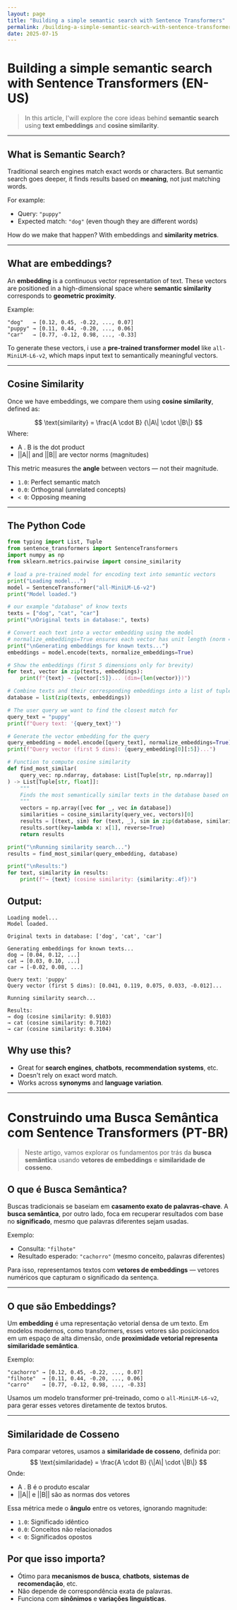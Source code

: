 ```yaml
---
layout: page
title: "Building a simple semantic search with Sentence Transformers"
permalink: /building-a-simple-semantic-search-with-sentence-transformers/
date: 2025-07-15
---
```


# Building a simple semantic search with Sentence Transformers (EN-US)

> In this article, I'will explore the core ideas behind **semantic search** using **text embeddings** and **cosine similarity**.

---

## What is Semantic Search?

Traditional search engines match exact words or characters. But semantic search goes deeper, it finds results based on **meaning**, not just matching words.

For example:
- Query: `"puppy"`
- Expected match: `"dog"` (even though they are different words)

How do we make that happen? With embeddings and **similarity metrics**.

---

## What are embeddings?

An **embedding** is a continuous vector representation of text. These vectors are positioned in a high-dimensional space where **semantic similarity** corresponds to **geometric proximity**.

Example:
```
"dog"   → [0.12, 0.45, -0.22, ..., 0.07]
"puppy" → [0.11, 0.44, -0.20, ..., 0.06]
"car"   → [0.77, -0.12, 0.98, ..., -0.33]
```

To generate these vectors, i use a **pre-trained transformer model** like `all-MiniLM-L6-v2`, which maps input text to semantically meaningful vectors.

---
## Cosine Similarity

Once we have embeddings, we compare them using **cosine similarity**, defined as:

$$
\text{similarity} = \frac{A \cdot B} {\|A\| \cdot \|B\|}
$$
Where:
- A . B is the dot product
- ||A|| and ||B|| are vector norms (magnitudes)

This metric measures the **angle** between vectors — not their magnitude.

- `1.0`: Perfect semantic match
- `0.0`: Orthogonal (unrelated concepts)
- `< 0`: Opposing meaning

---

## The Python Code

```python
from typing import List, Tuple
from sentence_transformers import SentenceTransformers
import numpy as np
from sklearn.metrics.pairwise import consine_similarity

# load a pre-trained model for encoding text into semantic vectors
print("Loading model...")
model = SentenceTransformer("all-MiniLM-L6-v2")
print("Model loaded.")

# our example "database" of know texts
texts = ["dog", "cat", "car"]
print("\nOriginal texts in database:", texts)

# Convert each text into a vector embedding using the model
# normalize_embeddings=True ensures each vector has unit length (norm = 1)
print("\nGenerating embeddings for known texts...")
embeddings = model.encode(texts, normalize_embeddings=True)

# Show the embeddings (first 5 dimensions only for brevity)
for text, vector in zip(texts, embeddings):
    print(f"{text} → {vector[:5]}... (dim={len(vector)})")

# Combine texts and their corresponding embeddings into a list of tuples
database = list(zip(texts, embeddings))

# The user query we want to find the closest match for
query_text = "puppy"
print(f"Query text: '{query_text}'")

# Generate the vector embedding for the query
query_embedding = model.encode([query_text], normalize_embeddings=True)
print(f"Query vector (first 5 dims): {query_embedding[0][:5]}...")

# Function to compute cosine similarity
def find_most_similar(
    query_vec: np.ndarray, database: List[Tuple[str, np.ndarray]]
) -> List[Tuple[str, float]]:
    """
    Finds the most semantically similar texts in the database based on the   cosine similarity.
    """
    vectors = np.array([vec for _, vec in database])
    similarities = cosine_similarity(query_vec, vectors)[0]
    results = [(text, sim) for (text, _), sim in zip(database, similarities)]
    results.sort(key=lambda x: x[1], reverse=True)
    return results

print("\nRunning similarity search...")
results = find_most_similar(query_embedding, database)

print("\nResults:")
for text, similarity in results:
    print(f"→ {text} (cosine similarity: {similarity:.4f})")
```

## Output:

```
Loading model...
Model loaded.

Original texts in database: ['dog', 'cat', 'car']

Generating embeddings for known texts...
dog → [0.04, 0.12, ...]
cat → [0.03, 0.10, ...]
car → [-0.02, 0.08, ...]

Query text: 'puppy'
Query vector (first 5 dims): [0.041, 0.119, 0.075, 0.033, -0.012]...

Running similarity search...

Results:
→ dog (cosine similarity: 0.9103)
→ cat (cosine similarity: 0.7102)
→ car (cosine similarity: 0.3104)
```

## Why use this?

- Great for **search engines**, **chatbots**, **recommendation systems**, etc.
- Doesn't rely on exact word match.
- Works across **synonyms** and **language variation**.

---

# Construindo uma Busca Semântica com Sentence Transformers (PT-BR)

> Neste artigo, vamos explorar os fundamentos por trás da **busca semântica** usando **vetores de embeddings** e **similaridade de cosseno**.

## O que é Busca Semântica?

Buscas tradicionais se baseiam em **casamento exato de palavras-chave**. A **busca semântica**, por outro lado, foca em recuperar resultados com base no **significado**, mesmo que palavras diferentes sejam usadas.

Exemplo:
- Consulta: `"filhote"`
- Resultado esperado: `"cachorro"` (mesmo conceito, palavras diferentes)

Para isso, representamos textos com **vetores de embeddings** — vetores numéricos que capturam o significado da sentença.

---

## O que são Embeddings?

Um **embedding** é uma representação vetorial densa de um texto. Em modelos modernos, como transformers, esses vetores são posicionados em um espaço de alta dimensão, onde **proximidade vetorial representa similaridade semântica**.

Exemplo:
```
"cachorro" → [0.12, 0.45, -0.22, ..., 0.07]
"filhote"  → [0.11, 0.44, -0.20, ..., 0.06]
"carro"    → [0.77, -0.12, 0.98, ..., -0.33]
```

Usamos um modelo transformer pré-treinado, como o `all-MiniLM-L6-v2`, para gerar esses vetores diretamente de textos brutos.

---

## Similaridade de Cosseno

Para comparar vetores, usamos a **similaridade de cosseno**, definida por:
$$
\text{similaridade} = \frac{A \cdot B} {\|A\| \cdot \|B\|}
$$
Onde:
- A . B é o produto escalar
- ||A|| e ||B|| são as normas dos vetores

Essa métrica mede o **ângulo** entre os vetores, ignorando magnitude:

- `1.0`: Significado idêntico
- `0.0`: Conceitos não relacionados
- `< 0`: Significados opostos

## Por que isso importa?

- Ótimo para **mecanismos de busca**, **chatbots**, **sistemas de recomendação**, etc.
- Não depende de correspondência exata de palavras.
- Funciona com **sinônimos** e **variações linguísticas**.